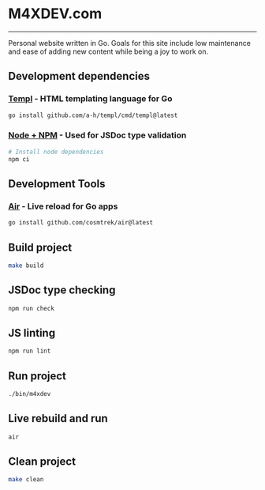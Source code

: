 # M4XDEV\.com
---

Personal website written in Go. Goals for this site include low maintenance and ease of adding new content while being a joy to work on.

## Development dependencies

### [Templ](https://github.com/a-h/templ) - HTML templating language for Go
```sh
go install github.com/a-h/templ/cmd/templ@latest
```

### [Node + NPM](https://nodejs.org/en) - Used for JSDoc type validation
```sh
# Install node dependencies
npm ci
```

## Development Tools

### [Air](https://github.com/cosmtrek/air) - Live reload for Go apps
```sh
go install github.com/cosmtrek/air@latest
```

## Build project
```sh
make build
```

## JSDoc type checking
```sh
npm run check
```

## JS linting
```sh
npm run lint
```

## Run project
```sh
./bin/m4xdev
```

## Live rebuild and run
```sh
air
```

## Clean project
```sh
make clean
```
